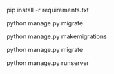  pip install -r requirements.txt

 python manage.py migrate

 python manage.py makemigrations

 python manage.py migrate

 python manage.py runserver
